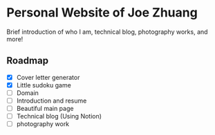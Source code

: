 # Personal Website of Joe Zhuang

Brief introduction of who I am, technical blog, photography works, and more!

## Roadmap

- [x] Cover letter generator
- [x] Little sudoku game
- [ ] Domain
- [ ] Introduction and resume
- [ ] Beautiful main page
- [ ] Technical blog (Using Notion)
- [ ] photography work